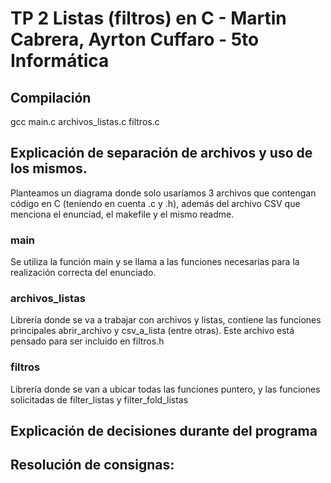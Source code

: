 # TP 2 Listas (filtros) en C - Martin Cabrera, Ayrton Cuffaro - 5to Informática


## Compilación

gcc main.c archivos_listas.c filtros.c


## Explicación de separación de archivos y uso de los mismos.

Planteamos un diagrama donde solo usaríamos 3 archivos que contengan código en C (teniendo en cuenta .c y .h), además del archivo CSV que menciona el enunciad, el makefile y el mismo readme.

### main
Se utiliza la función main y se llama a las funciones necesarias para la realización correcta del enunciado.

### archivos_listas
Librería donde se va a trabajar con archivos y listas, contiene las funciones principales abrir_archivo y csv_a_lista (entre otras).
 Este archivo está pensado para ser incluido en filtros.h

### filtros
Librería donde se van a ubicar todas las funciones puntero, y las funciones solicitadas de filter_listas y filter_fold_listas


## Explicación de decisiones durante del programa



## Resolución de consignas:

